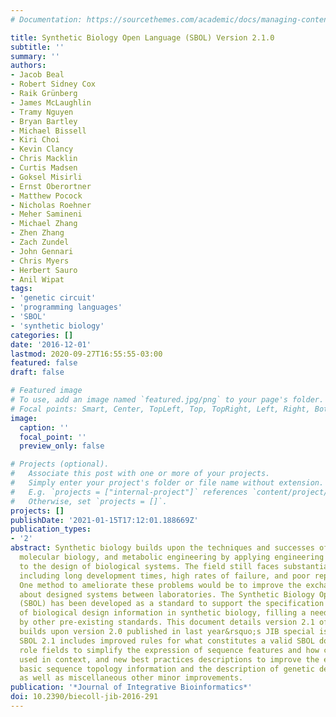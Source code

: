 ```yaml
---
# Documentation: https://sourcethemes.com/academic/docs/managing-content/

title: Synthetic Biology Open Language (SBOL) Version 2.1.0
subtitle: ''
summary: ''
authors:
- Jacob Beal
- Robert Sidney Cox
- Raik Grünberg
- James McLaughlin
- Tramy Nguyen
- Bryan Bartley
- Michael Bissell
- Kiri Choi
- Kevin Clancy
- Chris Macklin
- Curtis Madsen
- Goksel Misirli
- Ernst Oberortner
- Matthew Pocock
- Nicholas Roehner
- Meher Samineni
- Michael Zhang
- Zhen Zhang
- Zach Zundel
- John Gennari
- Chris Myers
- Herbert Sauro
- Anil Wipat
tags:
- 'genetic circuit'
- 'programming languages'
- 'SBOL'
- 'synthetic biology'
categories: []
date: '2016-12-01'
lastmod: 2020-09-27T16:55:55-03:00
featured: false
draft: false

# Featured image
# To use, add an image named `featured.jpg/png` to your page's folder.
# Focal points: Smart, Center, TopLeft, Top, TopRight, Left, Right, BottomLeft, Bottom, BottomRight.
image:
  caption: ''
  focal_point: ''
  preview_only: false

# Projects (optional).
#   Associate this post with one or more of your projects.
#   Simply enter your project's folder or file name without extension.
#   E.g. `projects = ["internal-project"]` references `content/project/deep-learning/index.md`.
#   Otherwise, set `projects = []`.
projects: []
publishDate: '2021-01-15T17:12:01.188669Z'
publication_types:
- '2'
abstract: Synthetic biology builds upon the techniques and successes of genetics,
  molecular biology, and metabolic engineering by applying engineering principles
  to the design of biological systems. The field still faces substantial challenges,
  including long development times, high rates of failure, and poor reproducibility.
  One method to ameliorate these problems would be to improve the exchange of information
  about designed systems between laboratories. The Synthetic Biology Open Language
  (SBOL) has been developed as a standard to support the specification and exchange
  of biological design information in synthetic biology, filling a need not satisfied
  by other pre-existing standards. This document details version 2.1 of SBOL that
  builds upon version 2.0 published in last year&rsquo;s JIB special issue. In particular,
  SBOL 2.1 includes improved rules for what constitutes a valid SBOL document, new
  role fields to simplify the expression of sequence features and how components are
  used in context, and new best practices descriptions to improve the exchange of
  basic sequence topology information and the description of genetic design provenance,
  as well as miscellaneous other minor improvements.
publication: '*Journal of Integrative Bioinformatics*'
doi: 10.2390/biecoll-jib-2016-291
---
```

